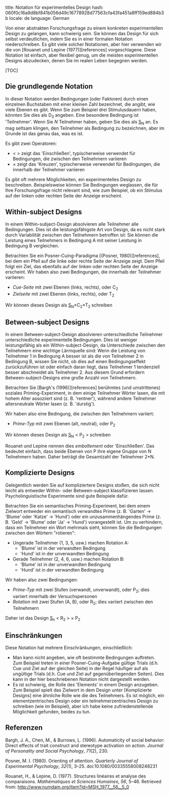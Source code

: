 title: Notation für experimentelles Design
hash: 060f0c16a9d8bf841b056d49c16778928d77563cfa43fa451a8ff159ed884b3b
locale: de
language: German

Von einer abstrakten Forschungsfrage zu einem konkreten experimentellen Design zu gelangen, kann schwierig sein. Sie können das Design für sich selbst verdeutlichen, indem Sie es in einer formalen Notation niederschreiben. Es gibt viele solcher Notationen, aber hier verwenden wir die von [Rouanet und Lepine (1977)][references] vorgeschlagene. Diese Notation ist einfach, aber flexibel genug, um die meisten experimentellen Designs abzudecken, denen Sie im realen Leben begegnen werden.

[TOC]

## Die grundlegende Notation

In dieser Notation werden Bedingungen (oder Faktoren) durch einen einzelnen Buchstaben mit einer kleinen Zahl bezeichnet, die angibt, wie viele Ebenen es gibt. Wenn Sie zum Beispiel drei Stimulusdauern haben, könnten Sie dies als D<sub>3</sub> angeben. Eine besondere Bedingung ist 'Teilnehmer'. Wenn Sie *N* Teilnehmer haben, geben Sie dies als <u>S</u><sub>N</sub> an. Es mag seltsam klingen, den Teilnehmer als Bedingung zu bezeichnen, aber im Grunde ist das genau das, was es ist.

Es gibt zwei Operatoren:

- &lt; &gt; zeigt das 'Einschließen', typischerweise verwendet für Bedingungen, die zwischen den Teilnehmern variieren
- × zeigt das 'Kreuzen', typischerweise verwendet für Bedingungen, die innerhalb der Teilnehmer variieren

Es gibt oft mehrere Möglichkeiten, ein experimentelles Design zu beschreiben. Beispielsweise können Sie Bedingungen weglassen, die für Ihre Forschungsfrage nicht relevant sind, wie zum Beispiel, ob ein Stimulus auf der linken oder rechten Seite der Anzeige erscheint.

## Within-subject Designs

In einem Within-subject-Design absolvieren alle Teilnehmer alle Bedingungen. Dies ist die leistungsfähigste Art von Design, da es nicht stark durch Variabilität zwischen den Teilnehmern betroffen ist: Sie können die Leistung eines Teilnehmers in Bedingung A mit seiner Leistung in Bedingung B vergleichen.

Betrachten Sie ein Posner-Cuing-Paradigma [(Posner, 1980)][references], bei dem ein Pfeil auf die linke oder rechte Seite der Anzeige zeigt. Dem Pfeil folgt ein Ziel, das ebenfalls auf der linken oder rechten Seite der Anzeige erscheint. Wir haben also zwei Bedingungen, die innerhalb der Teilnehmer variieren:

- *Cue-Seite* mit zwei Ebenen (links, rechts), oder C<sub>2</sub>
- *Zielseite* mit zwei Ebenen (links, rechts), oder T<sub>2</sub>

Wir können dieses Design als <u>S</u><sub>N</sub>×C<sub>2</sub>×T<sub>2</sub> schreiben

## Between-subject Designs

In einem Between-subject-Design absolvieren unterschiedliche Teilnehmer unterschiedliche experimentelle Bedingungen. Dies ist weniger leistungsfähig als ein Within-subject-Design, da Unterschiede zwischen den Teilnehmern eine wichtige Lärmquelle sind: Wenn die Leistung von Teilnehmer 1 in Bedingung A besser ist als die von Teilnehmer 2 in Bedingung B, wissen Sie nicht, ob dies auf einen Bedingungseffekt zurückzuführen ist oder einfach daran liegt, dass Teilnehmer 1 tendenziell besser abschneidet als Teilnehmer 2. Aus diesem Grund erfordern Between-subject-Designs eine große Anzahl von Teilnehmern.

Betrachten Sie [Bargh's (1996)][references] berühmtes (und umstrittenes) soziales Priming-Experiment, in dem einige Teilnehmer Wörter lasen, die mit hohem Alter assoziiert sind (z. B. 'rentner'), während andere Teilnehmer altersneutrale Wörter lasen (z. B. 'durstig').

Wir haben also eine Bedingung, die zwischen den Teilnehmern variiert:

- *Prime-Typ* mit zwei Ebenen (alt, neutral), oder P<sub>2<sub>

Wir können dieses Design als <u>S</u><sub>N</sub> &lt; P<sub>2</sub> &gt; schreiben

Rouanet und Lepine nennen dies *emboîtement* oder 'Einschließen'. Das bedeutet einfach, dass beide Ebenen von P ihre eigene Gruppe von N Teilnehmern haben. Daher beträgt die Gesamtzahl der Teilnehmer 2*N.

## Komplizierte Designs

Gelegentlich werden Sie auf kompliziertere Designs stoßen, die sich nicht leicht als entweder Within- oder Between-subject klassifizieren lassen. Psycholinguistische Experimente sind gute Beispiele dafür.

Betrachten Sie ein semantisches Priming-Experiment, bei dem einem Zielwort entweder ein semantisch verwandtes Prime (z. B. 'Garten' -> 'Blume' oder 'Katze' -> 'Hund') oder ein unzusammenhängendes Prime (z. B. 'Geld' -> 'Blume' oder 'Ja' -> 'Hund') vorangestellt ist. Um zu verhindern, dass ein Teilnehmer ein Wort mehrmals sieht, können Sie die Bedingungen zwischen den Wörtern "rotieren":

- Ungerade Teilnehmer (1, 3, 5, usw.) machen Rotation A:
    - 'Blume' ist in der verwandten Bedingung
    - 'Hund' ist in der unverwandten Bedingung
- Gerade Teilnehmer (2, 4, 6, usw.) machen Rotation B:
    - 'Blume' ist in der unverwandten Bedingung
    - 'Hund' ist in der verwandten Bedingung

Wir haben also zwei Bedingungen:

- *Prime-Typ* mit zwei Stufen (verwandt, unverwandt), oder P<sub>2</sub>; dies variiert innerhalb der Versuchspersonen
- *Rotation* mit zwei Stufen (A, B), oder R<sub>2</sub>; dies variiert zwischen den Teilnehmern

Daher ist das Design <u>S</u><sub>n</sub> &lt; R<sub>2</sub> &gt; × P<sub>2</sub>

## Einschränkungen

Diese Notation hat mehrere Einschränkungen, einschließlich:

- Man kann nicht angeben, wie oft bestimmte Bedingungen auftreten. Zum Beispiel treten in einer Posner-Cuing-Aufgabe gültige Trials (d.h. Cue und Ziel auf der gleichen Seite) in der Regel häufiger auf als ungültige Trials (d.h. Cue und Ziel auf gegenüberliegenden Seiten). Dies kann in der hier beschriebenen Notation nicht dargestellt werden.
- Es ist schwierig, die Rolle des 'Elements' in einem Design anzugeben. Zum Beispiel spielt das Zielwort in dem Design unter [Komplizierte Designs] eine ähnliche Rolle wie die des Teilnehmers. Es ist möglich, ein elementzentrisches Design oder ein teilnehmerzentrisches Design zu schreiben (wie im Beispiel), aber ich habe keine zufriedenstellende Möglichkeit gefunden, beides zu tun.

## Referenzen

<div class="reference" markdown="1">

Bargh, J. A., Chen, M., & Burrows, L. (1996). Automaticity of social behavior: Direct effects of trait construct and stereotype activation on action. *Journal of Personality and Social Psychology*, *71*(2), 230.

Posner, M. I. (1980). Orienting of attention. *Quarterly Journal of Experimental Psychology*, *32*(1), 3–25. doi:10.1080/00335558008248231

Rouanet, H., & Lepine, D. (1977). Structures linéaires et analyse des comparaisons. *Mathématiques et Sciences Humaines*, *56*, 5–46. Retrieved from: <http://www.numdam.org/item?id=MSH_1977__56__5_0>

</div>